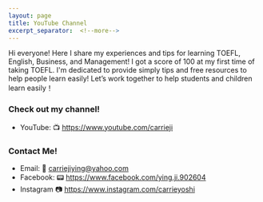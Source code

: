 ```yaml
---
layout: page
title: YouTube Channel
excerpt_separator:  <!--more-->
---
```


Hi everyone! Here I share my experiences and tips for learning TOEFL, English, Business, and Management! I got a score of 100 at my first time of taking TOEFL. I'm dedicated to provide simply tips and free resources to help people learn easily! Let’s work together to help students and children learn easily！

### Check out my channel!
- YouTube: 📺 <a href="https://www.youtube.com/carrieji" target="_blank">https://www.youtube.com/carrieji</a>

### Contact Me!
- Email: 📧 carriejiying@yahoo.com
- Facebook: 📟 <a href="https://www.facebook.com/ying.ji.902604" target="_blank">https://www.facebook.com/ying.ji.902604</a>
- Instagram 📷 <a href="https://www.instagram.com/carrieyoshi" target="_blank">https://www.instagram.com/carrieyoshi</a>
